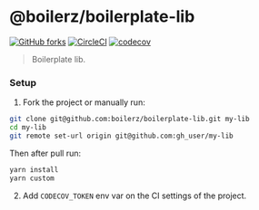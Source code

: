 # @boilerz/boilerplate-lib

[![GitHub forks](https://img.shields.io/github/forks/boilerz/boilerplate-lib?label=Fork%20me)](https://github.com/boilerz/boilerplate-lib/fork)
[![CircleCI](https://circleci.com/gh/boilerz/boilerplate-lib/tree/master.svg?style=shield)](https://circleci.com/gh/boilerz/boilerplate-lib/tree/master)
[![codecov](https://codecov.io/gh/boilerz/boilerplate-lib/branch/master/graph/badge.svg)](https://codecov.io/gh/boilerz/boilerplate-lib)

> Boilerplate lib.

### Setup

1. Fork the project or manually run:
```bash
git clone git@github.com:boilerz/boilerplate-lib.git my-lib
cd my-lib
git remote set-url origin git@github.com:gh_user/my-lib
```

Then after pull run:

```bash
yarn install
yarn custom
```

2. Add `CODECOV_TOKEN` env var on the CI settings of the project.
